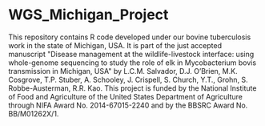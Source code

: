 # WGS_Michigan_Project
This repository contains R code developed under our bovine tuberculosis work in the state of Michigan, USA. It is part of the just accepted manuscript "Disease management at the wildlife-livestock interface: using whole-genome sequencing to study the role of elk in Mycobacterium bovis transmission in Michigan, USA" by  L.C.M. Salvador, D.J. O’Brien, M.K. Cosgrove, T.P. Stuber, A. Schooley, J. Crispell, S. Church, Y.T., Grohn, S. Robbe-Austerman, R.R. Kao. This project is funded by the National Institute of Food and Agriculture of the United States Department of Agriculture through NIFA Award No. 2014-67015-2240 and by the BBSRC Award No. BB/M01262X/1. 

